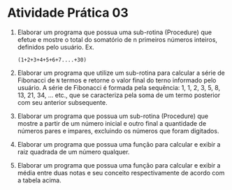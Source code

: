# Atividade Prática 03

1. Elaborar um programa que possua uma sub-rotina (Procedure) que efetue e mostre o total do somatório de n primeiros números inteiros, definidos pelo usuário.
    Ex.

       (1+2+3+4+5+6+7....+30)
1. Elaborar um programa que utilize um sub-rotina para calcular a série de Fibonacci de `N` termos e retorne o valor final do terno informado pelo usuário. A série de Fibonacci é formada pela sequência: 1, 1, 2, 3, 5, 8, 13, 21, 34, ... etc., que se caracteriza pela soma de um termo posterior com seu anterior subsequente.
1. Elaborar um programa que possua um sub-rotina (Procedure) que mostre a partir de um número inicial e outro final a quantidade de números pares e impares, excluindo os números que foram digitados.
1. Elaborar um programa que possua uma função para calcular e exibir a raiz quadrada de um número qualquer.
1. Elaborar um programa que possua uma função para calcular e exibir a média entre duas notas e seu conceito respectivamente de acordo com a tabela acima.
